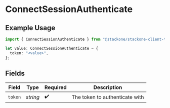 # ConnectSessionAuthenticate

## Example Usage

```typescript
import { ConnectSessionAuthenticate } from "@stackone/stackone-client-ts/sdk/models/shared";

let value: ConnectSessionAuthenticate = {
  token: "<value>",
};
```

## Fields

| Field                          | Type                           | Required                       | Description                    |
| ------------------------------ | ------------------------------ | ------------------------------ | ------------------------------ |
| `token`                        | *string*                       | :heavy_check_mark:             | The token to authenticate with |